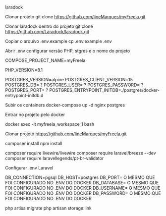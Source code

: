 laradock

Clonar projeto
git clone https://github.com/lineMarques/myFreela.git

Clonar laradock dentro do projeto
git clone https://github.com/Laradock/laradock.git

Copiar o arquivo .env.example
cp .env.example .env

Abrir .env configurar versão PHP, stgres e o nome do projeto

COMPOSE_PROJECT_NAME=myFreela

PHP_VERSION=8.1

POSTGRES_VERSION=alpine
POSTGRES_CLIENT_VERSION=15
POSTGRES_DB= ?
POSTGRES_USER= ?
POSTGRES_PASSWORD= ?
POSTGRES_PORT= ?
POSTGRES_ENTRYPOINT_INITDB=./postgres/docker-entrypoint-initdb.d

Subir os containers
docker-compose up -d nginx postgres

Entrar no projeto pelo docker

docker exec -it myfreela_workspace_1 bash

Clonar projeto
https://github.com/lineMarques/myFreela.git


composer install
npm install

composer require livewire/livewire
composer require laravel/breeze --dev
composer require laravellegends/pt-br-validator


Configurar .env Laravel

DB_CONNECTION=pgsql
DB_HOST=postgres
DB_PORT= O MESMO QUE FOI CONFIGURADO NO .ENV DO DOCKER
DB_DATABASE= O MESMO QUE FOI CONFIGURADO NO .ENV DO DOCKER
DB_USERNAME= O MESMO QUE FOI CONFIGURADO NO .ENV DO DOCKER
DB_PASSWORD= O MESMO QUE FOI CONFIGURADO NO .ENV DO DOCKER

php artisa migrate
php artisan storage:link
